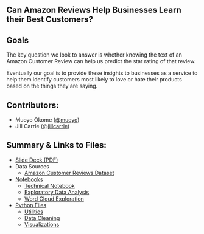 ## Can Amazon Reviews Help Businesses Learn their Best Customers? 

## Goals


The key question we look to answer is whether knowing the text of an Amazon Customer Review can help us predict the star rating of that review.

Eventually our goal is to provide these insights to businesses as a service to help them identify customers most likely to love or hate their products based on the things they are saying.


## Contributors:
 - Muoyo Okome ([@muoyo](https://github.com/muoyo/))
 - Jill Carrie ([@jillcarrie](https://github.com/jillcarrie/))

## Summary & Links to Files:
- [Slide Deck (PDF)](presentation/amazon.pdf)
- Data Sources
    - [Amazon Customer Reviews Dataset](https://registry.opendata.aws/amazon-reviews/)
- [Notebooks](notebooks/)
    - [Technical Notebook](notebooks/amazon.ipynb)
    - [Exploratory Data Analysis](notebooks/amazon_EDA.ipynb)
    - [Word Cloud Exploration](notebooks/wordcloud.ipynb)
- [Python Files](python_files/)
    - [Utilities](python_files/utils.py)
    - [Data Cleaning](python_files/data_cleaning.py)
    - [Visualizations](python_files/visualizations.py)

<p><!--<img src='images/rideshare.jpeg'>-->
